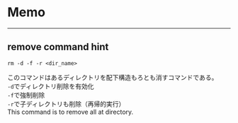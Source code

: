 # Memo

---

## remove command hint
```console
rm -d -f -r <dir_name>
```
このコマンドはあるディレクトリを配下構造もろとも消すコマンドである。  
`-d`でディレクトリ削除を有効化  
`-f`で強制削除  
`-r`で子ディレクトリも削除（再帰的実行）  
This command is to remove all at directory.
